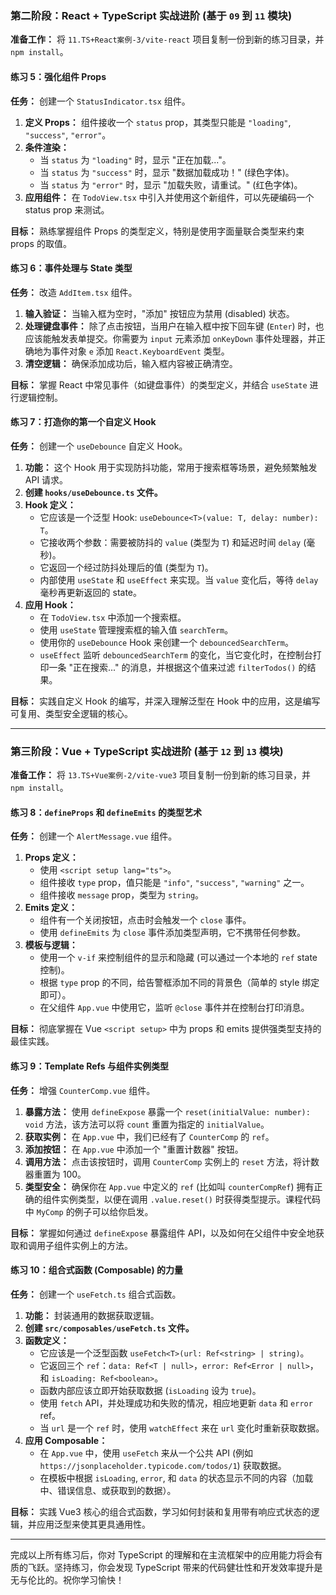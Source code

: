 ### 第二阶段：React + TypeScript 实战进阶 (基于 `09` 到 `11` 模块)

**准备工作：** 将 `11.TS+React案例-3/vite-react` 项目复制一份到新的练习目录，并 `npm install`。

#### **练习 5：强化组件 Props**

**任务：** 创建一个 `StatusIndicator.tsx` 组件。

1.  **定义 Props：** 组件接收一个 `status` prop，其类型只能是 `"loading"`, `"success"`, `"error"`。
2.  **条件渲染：**
    *   当 `status` 为 `"loading"` 时，显示 "正在加载..."。
    *   当 `status` 为 `"success"` 时，显示 "数据加载成功！" (绿色字体)。
    *   当 `status` 为 `"error"` 时，显示 "加载失败，请重试。" (红色字体)。
3.  **应用组件：** 在 `TodoView.tsx` 中引入并使用这个新组件，可以先硬编码一个 status prop 来测试。

**目标：** 熟练掌握组件 Props 的类型定义，特别是使用字面量联合类型来约束 props 的取值。

#### **练习 6：事件处理与 State 类型**

**任务：** 改造 `AddItem.tsx` 组件。

1.  **输入验证：** 当输入框为空时，"添加" 按钮应为禁用 (disabled) 状态。
2.  **处理键盘事件：** 除了点击按钮，当用户在输入框中按下回车键 (`Enter`) 时，也应该能触发表单提交。你需要为 `input` 元素添加 `onKeyDown` 事件处理器，并正确地为事件对象 `e` 添加 `React.KeyboardEvent` 类型。
3.  **清空逻辑：** 确保添加成功后，输入框内容被正确清空。

**目标：** 掌握 React 中常见事件（如键盘事件）的类型定义，并结合 `useState` 进行逻辑控制。

#### **练习 7：打造你的第一个自定义 Hook**

**任务：** 创建一个 `useDebounce` 自定义 Hook。

1.  **功能：** 这个 Hook 用于实现防抖功能，常用于搜索框等场景，避免频繁触发 API 请求。
2.  **创建 `hooks/useDebounce.ts` 文件。**
3.  **Hook 定义：**
    *   它应该是一个泛型 Hook: `useDebounce<T>(value: T, delay: number): T`。
    *   它接收两个参数：需要被防抖的 `value` (类型为 `T`) 和延迟时间 `delay` (毫秒)。
    *   它返回一个经过防抖处理后的值 (类型为 `T`)。
    *   内部使用 `useState` 和 `useEffect` 来实现。当 `value` 变化后，等待 `delay` 毫秒再更新返回的 state。
4.  **应用 Hook：**
    *   在 `TodoView.tsx` 中添加一个搜索框。
    *   使用 `useState` 管理搜索框的输入值 `searchTerm`。
    *   使用你的 `useDebounce` Hook 来创建一个 `debouncedSearchTerm`。
    *   `useEffect` 监听 `debouncedSearchTerm` 的变化，当它变化时，在控制台打印一条 "正在搜索..." 的消息，并根据这个值来过滤 `filterTodos()` 的结果。

**目标：** 实践自定义 Hook 的编写，并深入理解泛型在 Hook 中的应用，这是编写可复用、类型安全逻辑的核心。

---

### 第三阶段：Vue + TypeScript 实战进阶 (基于 `12` 到 `13` 模块)

**准备工作：** 将 `13.TS+Vue案例-2/vite-vue3` 项目复制一份到新的练习目录，并 `npm install`。

#### **练习 8：`defineProps` 和 `defineEmits` 的类型艺术**

**任务：** 创建一个 `AlertMessage.vue` 组件。

1.  **Props 定义：**
    *   使用 `<script setup lang="ts">`。
    *   组件接收 `type` prop，值只能是 `"info"`, `"success"`, `"warning"` 之一。
    *   组件接收 `message` prop，类型为 `string`。
2.  **Emits 定义：**
    *   组件有一个关闭按钮，点击时会触发一个 `close` 事件。
    *   使用 `defineEmits` 为 `close` 事件添加类型声明，它不携带任何参数。
3.  **模板与逻辑：**
    *   使用一个 `v-if` 来控制组件的显示和隐藏 (可以通过一个本地的 `ref` state 控制)。
    *   根据 `type` prop 的不同，给告警框添加不同的背景色（简单的 style 绑定即可）。
    *   在父组件 `App.vue` 中使用它，监听 `@close` 事件并在控制台打印消息。

**目标：** 彻底掌握在 Vue `<script setup>` 中为 props 和 emits 提供强类型支持的最佳实践。

#### **练习 9：Template Refs 与组件实例类型**

**任务：** 增强 `CounterComp.vue` 组件。

1.  **暴露方法：** 使用 `defineExpose` 暴露一个 `reset(initialValue: number): void` 方法，该方法可以将 `count` 重置为指定的 `initialValue`。
2.  **获取实例：** 在 `App.vue` 中，我们已经有了 `CounterComp` 的 `ref`。
3.  **添加按钮：** 在 `App.vue` 中添加一个 "重置计数器" 按钮。
4.  **调用方法：** 点击该按钮时，调用 `CounterComp` 实例上的 `reset` 方法，将计数器重置为 100。
5.  **类型安全：** 确保你在 `App.vue` 中定义的 `ref` (比如叫 `counterCompRef`) 拥有正确的组件实例类型，以便在调用 `.value.reset()` 时获得类型提示。课程代码中 `MyComp` 的例子可以给你启发。

**目标：** 掌握如何通过 `defineExpose` 暴露组件 API，以及如何在父组件中安全地获取和调用子组件实例上的方法。

#### **练习 10：组合式函数 (Composable) 的力量**

**任务：** 创建一个 `useFetch.ts` 组合式函数。

1.  **功能：** 封装通用的数据获取逻辑。
2.  **创建 `src/composables/useFetch.ts` 文件。**
3.  **函数定义：**
    *   它应该是一个泛型函数 `useFetch<T>(url: Ref<string> | string)`。
    *   它返回三个 `ref`：`data: Ref<T | null>`，`error: Ref<Error | null>`，和 `isLoading: Ref<boolean>`。
    *   函数内部应该立即开始获取数据 (`isLoading` 设为 `true`)。
    *   使用 `fetch` API，并处理成功和失败的情况，相应地更新 `data` 和 `error` ref。
    *   当 `url` 是一个 `ref` 时，使用 `watchEffect` 来在 `url` 变化时重新获取数据。
4.  **应用 Composable：**
    *   在 `App.vue` 中，使用 `useFetch` 来从一个公共 API (例如 `https://jsonplaceholder.typicode.com/todos/1`) 获取数据。
    *   在模板中根据 `isLoading`, `error`, 和 `data` 的状态显示不同的内容（加载中、错误信息、或获取到的数据）。

**目标：** 实践 Vue3 核心的组合式函数，学习如何封装和复用带有响应式状态的逻辑，并应用泛型来使其更具通用性。

---

完成以上所有练习后，你对 TypeScript 的理解和在主流框架中的应用能力将会有质的飞跃。坚持练习，你会发现 TypeScript 带来的代码健壮性和开发效率提升是无与伦比的。祝你学习愉快！